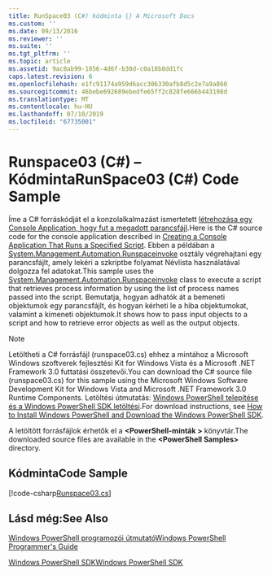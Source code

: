 ```yaml
---
title: RunSpace03 (C#) kódminta |} A Microsoft Docs
ms.custom: ''
ms.date: 09/13/2016
ms.reviewer: ''
ms.suite: ''
ms.tgt_pltfrm: ''
ms.topic: article
ms.assetid: 9ac8ab99-1856-4d6f-b30d-c0a18b8dd1fc
caps.latest.revision: 6
ms.openlocfilehash: e1fc91174a959d6acc306330afb8d5c2e7a9a860
ms.sourcegitcommit: 46bebe692689ebedfe65ff2c828fe666b443198d
ms.translationtype: MT
ms.contentlocale: hu-HU
ms.lasthandoff: 07/10/2019
ms.locfileid: "67735001"
---
```

# <a name="runspace03-c-code-sample"></a><span data-ttu-id="0cc14-102">Runspace03 (C#) – Kódminta</span><span class="sxs-lookup"><span data-stu-id="0cc14-102">RunSpace03 (C#) Code Sample</span></span>

<span data-ttu-id="0cc14-103">Íme a C# forráskódját el a konzolalkalmazást ismertetett [létrehozása egy Console Application, hogy fut a megadott parancsfájl](fd).</span><span class="sxs-lookup"><span data-stu-id="0cc14-103">Here is the C# source code for the console application described in [Creating a Console Application That Runs a Specified Script](fd).</span></span> <span data-ttu-id="0cc14-104">Ebben a példában a [System.Management.Automation.Runspaceinvoke](/dotnet/api/System.Management.Automation.RunspaceInvoke) osztály végrehajtani egy parancsfájlt, amely lekéri a szkriptbe folyamat Névlista használatával dolgozza fel adatokat.</span><span class="sxs-lookup"><span data-stu-id="0cc14-104">This sample uses the [System.Management.Automation.Runspaceinvoke](/dotnet/api/System.Management.Automation.RunspaceInvoke) class to execute a script that retrieves process information by using the list of process names passed into the script.</span></span> <span data-ttu-id="0cc14-105">Bemutatja, hogyan adhatók át a bemeneti objektumok egy parancsfájlt, és hogyan kérheti le a hiba objektumokat, valamint a kimeneti objektumok.</span><span class="sxs-lookup"><span data-stu-id="0cc14-105">It shows how to pass input objects to a script and how to retrieve error objects as well as the output objects.</span></span>

> [!NOTE]
> <span data-ttu-id="0cc14-106">Letöltheti a C# forrásfájl (runspace03.cs) ehhez a mintához a Microsoft Windows szoftverek fejlesztési Kit for Windows Vista és a Microsoft .NET Framework 3.0 futtatási összetevői.</span><span class="sxs-lookup"><span data-stu-id="0cc14-106">You can download the C# source file (runspace03.cs) for this sample using the Microsoft Windows Software Development Kit for Windows Vista and Microsoft .NET Framework 3.0 Runtime Components.</span></span> <span data-ttu-id="0cc14-107">Letöltési útmutatás: [Windows PowerShell telepítése és a Windows PowerShell SDK letöltési](/powershell/developer/installing-the-windows-powershell-sdk).</span><span class="sxs-lookup"><span data-stu-id="0cc14-107">For download instructions, see [How to Install Windows PowerShell and Download the Windows PowerShell SDK](/powershell/developer/installing-the-windows-powershell-sdk).</span></span>
>
> <span data-ttu-id="0cc14-108">A letöltött forrásfájlok érhetők el a  **\<PowerShell-minták >** könyvtár.</span><span class="sxs-lookup"><span data-stu-id="0cc14-108">The downloaded source files are available in the **\<PowerShell Samples>** directory.</span></span>

## <a name="code-sample"></a><span data-ttu-id="0cc14-109">Kódminta</span><span class="sxs-lookup"><span data-stu-id="0cc14-109">Code Sample</span></span>

[!code-csharp[Runspace03.cs](../../powershell-sdk-samples/SDK-2.0/csharp/Runspace03/Runspace03.cs#L11-L88 "Runspace03.cs")]

## <a name="see-also"></a><span data-ttu-id="0cc14-110">Lásd még:</span><span class="sxs-lookup"><span data-stu-id="0cc14-110">See Also</span></span>

[<span data-ttu-id="0cc14-111">Windows PowerShell programozói útmutató</span><span class="sxs-lookup"><span data-stu-id="0cc14-111">Windows PowerShell Programmer's Guide</span></span>](./windows-powershell-programmer-s-guide.md)

[<span data-ttu-id="0cc14-112">Windows PowerShell SDK</span><span class="sxs-lookup"><span data-stu-id="0cc14-112">Windows PowerShell SDK</span></span>](../windows-powershell-reference.md)